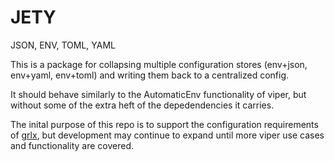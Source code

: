 # JETY

JSON, ENV, TOML, YAML

This is a package for collapsing multiple configuration stores (env+json, env+yaml, env+toml) and writing them back to a centralized config.

It should behave similarly to the AutomaticEnv functionality of viper, but without some of the extra heft of the depedendencies it carries.

The inital purpose of this repo is to support the configuration requirements of [grlx](http://github.com/gogrlx/grlx), but development may continue to expand until more viper use cases and functionality are covered.
